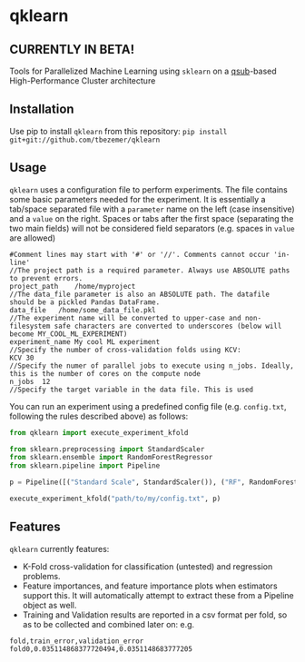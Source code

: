 # qklearn
## CURRENTLY IN BETA!
Tools for Parallelized Machine Learning using `sklearn` on a [qsub](http://pubs.opengroup.org/onlinepubs/009696799/utilities/qsub.html)-based High-Performance Cluster architecture

## Installation
Use pip to install `qklearn` from this repository:
```pip install git+git://github.com/tbezemer/qklearn```

## Usage
`qklearn` uses a configuration file to perform experiments. The file contains some basic parameters needed for the experiment.
It is essentially a tab/space separated file with a `parameter` name on the left (case insensitive) and a `value` on the right.
Spaces or tabs after the first space (separating the two main fields) will not be considered field separators (e.g. spaces in `value` are allowed)

```
#Comment lines may start with '#' or '//'. Comments cannot occur 'in-line'
//The project path is a required parameter. Always use ABSOLUTE paths to prevent errors.
project_path	/home/myproject
//The data_file parameter is also an ABSOLUTE path. The datafile should be a pickled Pandas DataFrame.
data_file	/home/some_data_file.pkl
//The experiment name will be converted to upper-case and non-filesystem safe characters are converted to underscores (below will become MY_COOL_ML_EXPERIMENT)
experiment_name	My cool ML experiment
//Specify the number of cross-validation folds using KCV:
KCV	30
//Specify the numer of parallel jobs to execute using n_jobs. Ideally, this is the number of cores on the compute node
n_jobs	12
//Specify the target variable in the data file. This is used
```

You can run an experiment using a predefined config file (e.g. `config.txt`, following the rules described above) as follows:

```python
from qklearn import execute_experiment_kfold

from sklearn.preprocessing import StandardScaler
from sklearn.ensemble import RandomForestRegressor
from sklearn.pipeline import Pipeline

p = Pipeline([("Standard Scale", StandardScaler()), ("RF", RandomForestRegressor(n_estimators=30))])

execute_experiment_kfold("path/to/my/config.txt", p)
```

## Features
`qklearn` currently features:
- K-Fold cross-validation for classification (untested) and regression problems.
- Feature importances, and feature importance plots when estimators support this. It will automatically attempt to extract these from a Pipeline object as well.
- Training and Validation results are reported in a csv format per fold, so as to be collected and combined later on:
e.g.
```csv
fold,train_error,validation_error
fold0,0.035114868377720494,0.0351148683777205
```